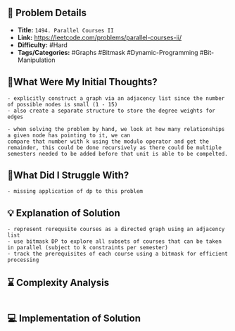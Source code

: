 ## 📝 Problem Details

- **Title:** `1494. Parallel Courses II`
- **Link:** https://leetcode.com/problems/parallel-courses-ii/
- **Difficulty:** #Hard 
- **Tags/Categories:** #Graphs #Bitmask #Dynamic-Programming #Bit-Manipulation 

## 💭What Were My Initial Thoughts?

```
- explicitly construct a graph via an adjacency list since the number of possible nodes is small (1 - 15)
- also create a separate structure to store the degree weights for edges

- when solving the problem by hand, we look at how many relationships a given node has pointing to it, we can
compare that number with k using the modulo operator and get the remainder, this could be done recursively as there could be multiple semesters needed to be added before that unit is able to be compelted.
```

## 🤔What Did I Struggle With?

```
- missing application of dp to this problem
```

## 💡 Explanation of Solution

```
- represent rerequsite courses as a directed graph using an adjacency list
- use bitmask DP to explore all subsets of courses that can be taken in parallel (subject to k constraints per semester)
- track the prerequisites of each course using a bitmask for efficient processing 
```

## ⌛ Complexity Analysis

```

```

## 💻 Implementation of Solution

```cpp

```